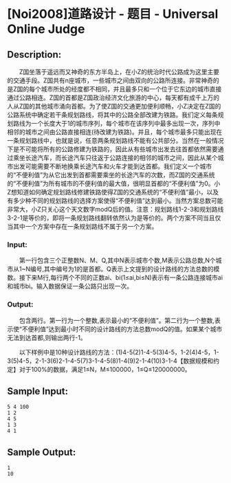 # [Noi2008]道路设计 - 题目 - Universal Online Judge

## Description: 

　　Z国坐落于遥远而又神奇的东方半岛上，在小Z的统治时代公路成为这里主要的交通手段。Z国共有n座城市，一些城市之间由双向的公路所连接。非常神奇的是Z国的每个城市所处的经度都不相同，并且最多只和一个位于它东边的城市直接通过公路相连。Z国的首都是Z国政治经济文化旅游的中心，每天都有成千上万的人从Z国的其他城市涌向首都。为了使Z国的交通更加便利顺畅，小Z决定在Z国的公路系统中确定若干条规划路线，将其中的公路全部改建为铁路。我们定义每条规划路线为一个长度大于1的城市序列，每个城市在该序列中最多出现一次，序列中相邻的城市之间由公路直接相连(待改建为铁路)。并且，每个城市最多只能出现在一条规划路线中，也就是说，任意两条规划路线不能有公共部分。当然在一般情况下是不可能将所有的公路修建为铁路的，因此从有些城市出发去往首都依然需要通过乘坐长途汽车，而长途汽车只往返于公路连接的相邻的城市之间，因此从某个城市出发可能需要不断地换乘长途汽车和火车才能到达首都。我们定义一个城市的“不便利值”为从它出发到首都需要乘坐的长途汽车的次数，而Z国的交通系统的“不便利值”为所有城市的不便利值的最大值，很明显首都的“不便利值”为0。小Z想知道如何确定规划路线修建铁路使得Z国的交通系统的“不便利值”最小，以及有多少种不同的规划路线的选择方案使得“不便利值”达到最小。当然方案总数可能非常大，小Z只关心这个天文数字modQ后的值。注意：规划路线1-2-3和规划路线3-2-1是等价的，即将一条规划路线翻转依然认为是等价的。两个方案不同当且仅当其中一个方案中存在一条规划路线不属于另一个方案。

### Input: 

　　第一行包含三个正整数N、M、Q,其中N表示城市个数,M表示公路总数,N个城市从1~N编号,其中编号为1的是首都。Q表示上文提到的设计路线的方法总数的模数。接下来M行,每行两个不同的正数ai、bi(1≤ai,bi≤N)表示有一条公路连接城市ai和城市bi。输入数据保证一条公路只出现一次。

### Output: 

　　包含两行。第一行为一个整数,表示最小的“不便利值”。第二行为一个整数,表示使“不便利值”达到最小时不同的设计路线的方法总数modQ的值。如果某个城市无法到达首都,则输出两行-1。

　　以下样例中是10种设计路线的方法：(1)4-5(2)1-4-5(3)4-5，1-2(4)4-5，1-3(5)4-5，2-1-3(6)2-1-4-5(7)3-1-4-5(8)1-4(9)2-1-4(10)3-1-4【数据规模和约定】对于100%的数据，满足1≤N，M≤100000，1≤Q≤120000000。


## Sample Input: 
```
5 4 100
1 2
4 5
1 3
4 1
```

## Sample Output: 
```
1
10
```
